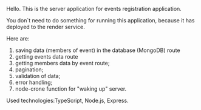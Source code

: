 Hello. This is the server application for events registration application.

You don`t need to do something for running this application, because it has deployed to the render service.

Here are:

1. saving data (members of event) in the database (MongoDB) route
2. getting events data route
3. getting members data by event route;
4. pagination;
5. validation of data;
6. error handling;
7. node-crone function for "waking up" server.

Used technologies:TypeScript, Node.js, Express.
